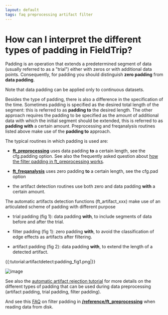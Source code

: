 ```yaml
---
layout: default
tags: faq preprocessing artifact filter
---
```


# How can I interpret the different types of padding in FieldTrip? 

Padding is an operation that extends a predetermined segment of data (usually referred to as a "trial") either with zeros or with additional data points. Consequently, for padding you should distinguish **zero padding** from **data padding**.

Note that data padding can be applied only to continuous datasets.

Besides the type of padding, there is also a difference in the specification of the time. Sometimes padding is specified as the desired total length of the segment: this is referred to as **padding to** the desired length.  The other approach requires the padding to be specified as the amount of additional data with which the initial segment should be extended, this is referred to as **padding with** a certain amount. Preprocessing and freqanalysis routines listed above make use of the **padding to** approach.

The typical routines in which padding is used are: 

*  **[ft_preprocessing](/reference/ft_preprocessing)** uses data padding **to** a certain length, see the cfg.padding option. See also the frequently asked question about [how the filter padding in ft_preprocessing works](/faq/how_does_the_filter_padding_in_preprocessing_work).

*  **[ft_freqanalysis](/reference/ft_freqanalysis)** uses zero padding **to** a certain length, see the cfg.pad option

*  the artifact detection routines use both zero and data padding **with** a certain amount.


The automatic artifacts detection functions (ft_artifact_xxx) make use of an articulated scheme of padding with different purpose

*  trial padding (fig 1): data padding **with**, to include segments of data before and after the trial.

*  filter padding (fig 1): zero padding **with**, to avoid the classification of edge effects as artifacts after filtering.

*  artifact padding (fig 2): data padding **with**, to extend the length of a detected artifact.


{{:tutorial:artifactdetect:padding_fig1.png|}}

![image](/media/tutorial/artifactdetect/padding_fig2.png)

See also the [automatic artifact rejection tutorial](http://fieldtrip.fcdonders.nl/tutorial/automatic_artifact_rejection) for more details on the different types of padding that can be used during data preprocessing (artifact padding, trial padding, filter padding). 

And see this [FAQ](/faq/how_does_the_filter_padding_in_preprocessing_work) on filter padding in **[/reference/ft_preprocessing](/reference/ft_preprocessing)** when reading data from disk. 
